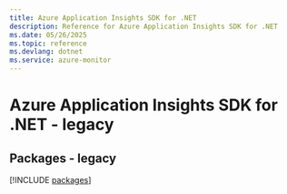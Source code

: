 ```yaml
---
title: Azure Application Insights SDK for .NET
description: Reference for Azure Application Insights SDK for .NET
ms.date: 05/26/2025
ms.topic: reference
ms.devlang: dotnet
ms.service: azure-monitor
---
```

# Azure Application Insights SDK for .NET - legacy
## Packages - legacy
[!INCLUDE [packages](application-insights-index.md)]